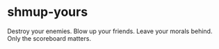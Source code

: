 # shmup-yours
Destroy your enemies. Blow up your friends. Leave your morals behind. Only the scoreboard matters.
